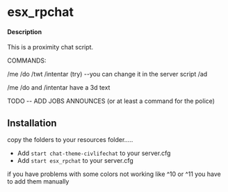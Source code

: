 # esx_rpchat

#### Description
This is a proximity chat script. 

COMMANDS:

/me
/do
/twt
/intentar (try) --you can change it in the server script
/ad

/me /do and /intentar have a 3d text

TODO -- ADD JOBS ANNOUNCES (or at least a command for the police)
## Installation

copy the folders to your resources folder.....

- Add `start chat-theme-civlifechat` to your server.cfg
- Add `start esx_rpchat` to your server.cfg

if you have problems with some colors not working like ^10 or ^11 you have to add them manually
